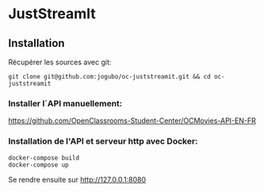 # JustStreamIt

## Installation

Récupérer les sources avec git:

```shell
git clone git@github.com:jogubo/oc-juststreamit.git && cd oc-juststreamit
```

### Installer l´API manuellement:

https://github.com/OpenClassrooms-Student-Center/OCMovies-API-EN-FR

### Installation de l'API et serveur http avec Docker:

```shell
docker-compose build
docker-compose up
```

Se rendre ensuite sur http://127.0.0.1:8080

